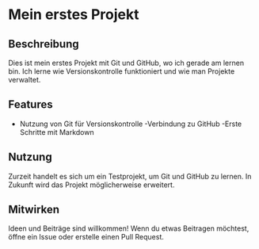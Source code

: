# Mein erstes Projekt

## Beschreibung
Dies ist mein erstes Projekt mit Git und GitHub, wo ich gerade am lernen bin.
Ich lerne wie Versionskontrolle funktioniert und wie man Projekte verwaltet.

## Features
- Nutzung von Git für Versionskontrolle
-Verbindung zu GitHub
-Erste Schritte mit Markdown

## Nutzung
Zurzeit handelt es sich um ein Testprojekt, um Git und GitHub zu lernen.
In Zukunft wird das Projekt möglicherweise erweitert.

## Mitwirken
Ideen und Beiträge sind willkommen!
Wenn du etwas Beitragen möchtest, öffne ein Issue oder erstelle einen Pull Request.

